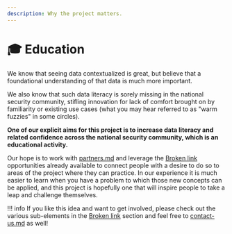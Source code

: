 ```yaml
---
description: Why the project matters.
---
```


# 🎓 Education

We know that seeing data contextualized is great, but believe that a foundational understanding of that data is much more important.&#x20;

We also know that such data literacy is sorely missing in the national security community, stifling innovation for lack of comfort brought on by familiarity or existing use cases (what you may hear referred to as "warm fuzzies" in some circles).

**One of our explicit aims for this project is to increase data literacy and related confidence across the national security community, which is an educational activity.**

Our hope is to work with [partners.md](../support/partners.md "mention") and leverage the [Broken link](broken-reference "mention") opportunities already available to connect people with a desire to do so to areas of the project where they can practice. In our experience it is much easier to learn when you have a problem to which those new concepts can be applied, and this project is hopefully one that will inspire people to take a leap and challenge themselves.

!!! info
	If you like this idea and want to get involved, please check out the various sub-elements in the [Broken link](broken-reference "mention") section and feel free to [contact-us.md](../contact-us.md "mention") as well!

